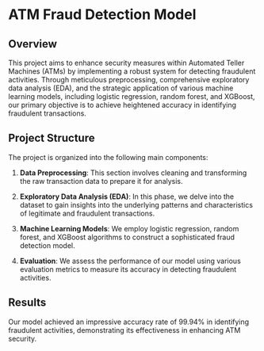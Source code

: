 # ATM Fraud Detection Model

## Overview
This project aims to enhance security measures within Automated Teller Machines (ATMs) by implementing a robust system for detecting fraudulent activities. Through meticulous preprocessing, comprehensive exploratory data analysis (EDA), and the strategic application of various machine learning models, including logistic regression, random forest, and XGBoost, our primary objective is to achieve heightened accuracy in identifying fraudulent transactions.

## Project Structure
The project is organized into the following main components:

1. **Data Preprocessing**: This section involves cleaning and transforming the raw transaction data to prepare it for analysis.
   
2. **Exploratory Data Analysis (EDA)**: In this phase, we delve into the dataset to gain insights into the underlying patterns and characteristics of legitimate and fraudulent transactions.
   
3. **Machine Learning Models**: We employ logistic regression, random forest, and XGBoost algorithms to construct a sophisticated fraud detection model.
   
4. **Evaluation**: We assess the performance of our model using various evaluation metrics to measure its accuracy in detecting fraudulent activities.

## Results
Our model achieved an impressive accuracy rate of 99.94% in identifying fraudulent activities, demonstrating its effectiveness in enhancing ATM security.
